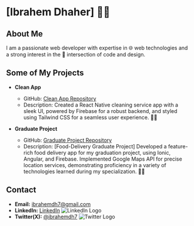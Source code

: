 # [Ibrahem Dhaher] 👨‍💻

## About Me
I am a passionate web developer with expertise in 🌐 web technologies and a strong interest in the 🌈 intersection of code and design.

## Some of My Projects

- **Clean App**
  - GitHub: [Clean App Repository](https://github.com/Ibrahemdh7/CleanApp)
  - Description: Created a React Native cleaning service app with a sleek UI, powered by Firebase for a robust backend, and styled using Tailwind CSS for a seamless user experience. 🧹✨

- **Graduate Project**
  - GitHub: [Graduate Project Repository](https://github.com/Ibrahemdh7/Gradeuate-Project)
  - Description: [Food-Delivery Graduate Project] Developed a feature-rich food delivery app for my graduation project, using Ionic, Angular, and Firebase. Implemented Google Maps API for precise location services, demonstrating proficiency in a variety of technologies learned during my specialization. 🍔🚀
  
## Contact
- **Email:** [ibrahemdh7@gmail.com](mailto:ibrahemdh7@gmail.com) 
- **LinkedIn:** [LinkedIn](https://www.linkedin.com/in/ibrahemdh7/) ![LinkedIn Logo](https://img.icons8.com/color/48/000000/linkedin.png)
- **Twitter(X):** [@ibrahemdh7](https://twitter.com/ibrahemdh7) ![Twitter Logo](https://img.icons8.com/color/48/000000/twitter.png)



